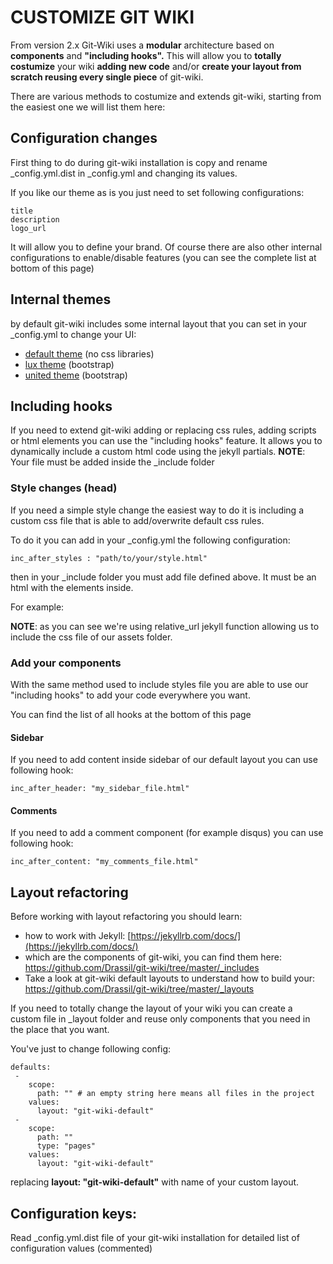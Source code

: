 # CUSTOMIZE GIT WIKI


From version 2.x Git-Wiki uses a **modular** architecture based on **components** and **"including hooks".**
This will allow you to **totally costumize** your wiki **adding new code** and/or **create your layout from scratch reusing every single piece** of git-wiki.

There are various methods to costumize and extends git-wiki, starting from the easiest one we will list them here:

## Configuration changes

First thing to do during git-wiki installation is copy and rename _config.yml.dist in _config.yml and changing its values.

If you like our theme as is you just need to set following configurations:

```
title
description
logo_url
```

It will allow you to define your brand.
Of course there are also other internal configurations to enable/disable features (you can see the complete list at bottom of this page)

## Internal themes

by default git-wiki includes some internal layout that you can set in your _config.yml to change your UI:

* [default theme](theme-default) (no css libraries)
* [lux theme](theme-lux) (bootstrap)
* [united theme](theme-united) (bootstrap)

## Including hooks

If you need to extend git-wiki adding or replacing css rules, adding scripts or html elements you
can use the "including hooks" feature. It allows you to dynamically include a custom html code using the jekyll partials.
**NOTE**: Your file must be added inside the _include folder

### Style changes (head)

If you need a simple style change the easiest way to do it is including a custom css file that is able to add/overwrite default css rules.
  
To do it you can add in your _config.yml the following configuration:

```
inc_after_styles : "path/to/your/style.html" 
```
  
then in your _include folder you must add file defined above. It must be an html with
the <link> elements inside.
  
For example: <link rel="stylesheet" href="{{ 'assets/css/mystyle.css' | relative_url }}">
  
**NOTE**: as you can see we're using relative_url jekyll function allowing us to include the css file of our assets folder.


  
### Add your components
  
With the same method used to include styles file you are able to use our "including hooks" to add your code everywhere you want.

You can find the list of all hooks at the bottom of this page


#### Sidebar
  
If you need to add content inside sidebar of our default layout you can use following hook:

`inc_after_header: "my_sidebar_file.html"`

#### Comments
  
If you need to add a comment component (for example disqus) you can use following hook:
  
`inc_after_content: "my_comments_file.html"`


## Layout refactoring

Before working with layout refactoring you should learn:

* how to work with Jekyll: [https://jekyllrb.com/docs/](https://jekyllrb.com/docs/)
* which are the components of git-wiki, you can find them here: https://github.com/Drassil/git-wiki/tree/master/_includes
* Take a look at git-wiki default layouts to understand how to build your: https://github.com/Drassil/git-wiki/tree/master/_layouts

If you need to totally change the layout of your wiki you can create a custom file in _layout folder and reuse only components that you need in the place that you want.
  
You've just to change following config:

```
defaults:
 -
    scope:
      path: "" # an empty string here means all files in the project
    values:
      layout: "git-wiki-default"
 -
    scope:
      path: ""
      type: "pages"
    values:
      layout: "git-wiki-default"
```
  
replacing **layout: "git-wiki-default"** with name of your custom layout.

## Configuration keys:
  
Read _config.yml.dist file of your git-wiki installation for detailed list of configuration values (commented)
